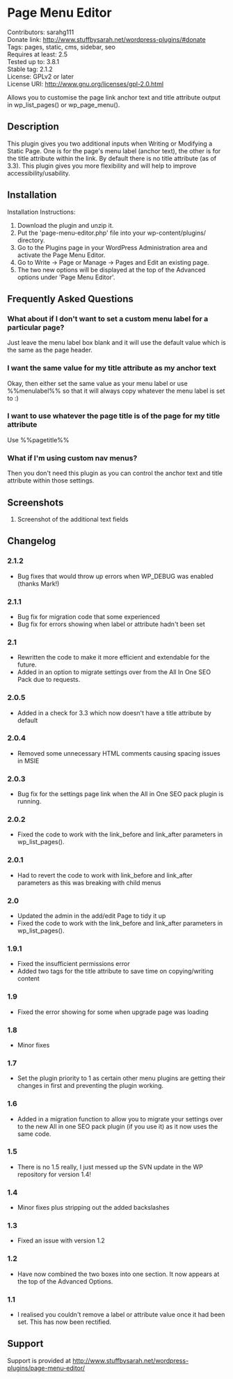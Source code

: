 # Page Menu Editor

Contributors: sarahg111  
Donate link: http://www.stuffbysarah.net/wordpress-plugins/#donate  
Tags: pages, static, cms, sidebar, seo  
Requires at least: 2.5  
Tested up to: 3.8.1  
Stable tag: 2.1.2  
License: GPLv2 or later  
License URI: http://www.gnu.org/licenses/gpl-2.0.html  

Allows you to customise the page link anchor text and title attribute output in wp_list_pages() or wp_page_menu().

## Description

This plugin gives you two additional inputs when Writing or Modifying a Static Page. One is for the page's menu label (anchor text), the other is for the title attribute within the link. By default there is no title attribute (as of 3.3). This plugin gives you more flexibility and will help to improve accessibility/usability.

## Installation

Installation Instructions:

1. Download the plugin and unzip it.
2. Put the 'page-menu-editor.php' file into your wp-content/plugins/ directory.
3. Go to the Plugins page in your WordPress Administration area and activate the Page Menu Editor.
4. Go to Write -> Page or Manage -> Pages and Edit an existing page.
5. The two new options will be displayed at the top of the Advanced options under 'Page Menu Editor'.

## Frequently Asked Questions

### What about if I don't want to set a custom menu label for a particular page?

Just leave the menu label box blank and it will use the default value which is the same as the page header.

### I want the same value for my title attribute as my anchor text

Okay, then either set the same value as your menu label or use %%menulabel%% so that it will always copy whatever the menu label is set to :)

### I want to use whatever the page title is of the page for my title attribute

Use %%pagetitle%%

### What if I'm using custom nav menus?

Then you don't need this plugin as you can control the anchor text and title attribute within those settings.


## Screenshots

1. Screenshot of the additional text fields

## Changelog

### 2.1.2

* Bug fixes that would throw up errors when WP_DEBUG was enabled (thanks Mark!)

### 2.1.1

* Bug fix for migration code that some experienced
* Bug fix for errors showing when label or attribute hadn't been set

### 2.1

* Rewritten the code to make it more efficient and extendable for the future.
* Added in an option to migrate settings over from the All In One SEO Pack due to requests.

### 2.0.5

* Added in a check for 3.3 which now doesn't have a title attribute by default

### 2.0.4

* Removed some unnecessary HTML comments causing spacing issues in MSIE

### 2.0.3

* Bug fix for the settings page link when the All in One SEO pack plugin is running.

### 2.0.2

* Fixed the code to work with the link_before and link_after parameters in wp_list_pages().

### 2.0.1

* Had to revert the code to work with link_before and link_after parameters as this was breaking with child menus

### 2.0

* Updated the admin in the add/edit Page to tidy it up
* Fixed the code to work with the link_before and link_after parameters in wp_list_pages().

### 1.9.1

* Fixed the insufficient permissions error
* Added two tags for the title attribute to save time on copying/writing content

### 1.9

* Fixed the error showing for some when upgrade page was loading

### 1.8

* Minor fixes

### 1.7

* Set the plugin priority to 1 as certain other menu plugins are getting their changes in first and preventing the plugin working.

### 1.6

* Added in a migration function to allow you to migrate your settings over to the new All in one SEO pack plugin (if you use it) as it now uses the same code.

### 1.5

* There is no 1.5 really, I just messed up the SVN update in the WP repository for version 1.4!

### 1.4

* Minor fixes plus stripping out the added backslashes

### 1.3

* Fixed an issue with version 1.2

### 1.2

* Have now combined the two boxes into one section. It now appears at the top of the Advanced Options.

### 1.1

* I realised you couldn't remove a label or attribute value once it had been set. This has now been rectified.

## Support

Support is provided at http://www.stuffbysarah.net/wordpress-plugins/page-menu-editor/
